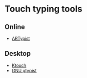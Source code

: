 # Touch typing tools

## Online

* [ARTypist](https://www.artypist.com/)

## Desktop

* [Ktouch](https://snapcraft.io/ktouch)
* [GNU gtypist](https://www.gnu.org/savannah-checkouts/gnu/gtypist/gtypist.html)
